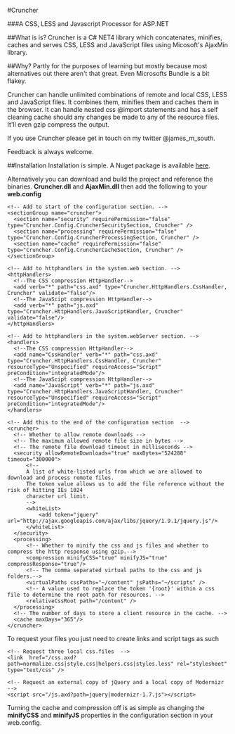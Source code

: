 #Cruncher

###A CSS, LESS and Javascript Processor for ASP.NET

##What is is?
Cruncher is a C# NET4 library which concatenates, minifies, caches and serves CSS, LESS and JavaScript files using Micosoft's AjaxMin library.

##Why?
Partly for the purposes of learning but mostly because most alternatives out there aren't that great. Even Microsofts Bundle is a bit flakey.

Cruncher can handle unlimited combinations of remote and local CSS, LESS and JavaScript files. It combines them, minifies them and caches them in the browser. It can handle nested css @import statements and has a self cleaning cache should any changes be made to any of the resource files. It'll even gzip compress the output.

If you use Cruncher please get in touch on my twitter @james_m_south.

Feedback is always welcome.

##Installation
Installation is simple. A Nuget package is available [here][1]. 

  [1]: https://nuget.org/packages/Cruncher/

Alternatively you can download and build the project and reference the binaries. **Cruncher.dll** and **AjaxMin.dll**
then add the following to your **web.config**

    <!-- Add to start of the configuration section. -->
    <sectionGroup name="cruncher">
      <section name="security" requirePermission="false" type="Cruncher.Config.CruncherSecuritySection, Cruncher" />
      <section name="processing" requirePermission="false" type="Cruncher.Config.CruncherProcessingSection, Cruncher" />
      <section name="cache" requirePermission="false" type="Cruncher.Config.CruncherCacheSection, Cruncher" />
    </sectionGroup>
  
    <!-- Add to httphandlers in the system.web section. -->
    <httpHandlers>
      <!--The CSS compression HttpHandler-->
      <add verb="*" path="css.axd" type="Cruncher.HttpHandlers.CssHandler, Cruncher" validate="false"/>
      <!--The JavaScipt compression HttpHandler-->
      <add verb="*" path="js.axd" type="Cruncher.HttpHandlers.JavaScriptHandler, Cruncher" validate="false"/>
    </httpHandlers>
    
    <!-- Add to httphandlers in the system.webServer section. -->
    <handlers>
      <!--The CSS compression HttpHandler-->
      <add name="CssHandler" verb="*" path="css.axd" type="Cruncher.HttpHandlers.CssHandler, Cruncher" resourceType="Unspecified" requireAccess="Script" preCondition="integratedMode"/>
      <!--The JavaScipt compression HttpHandler-->
      <add name="JavaScript" verb="*" path="js.axd"  type="Cruncher.HttpHandlers.JavaScriptHandler, Cruncher" resourceType="Unspecified" requireAccess="Script" preCondition="integratedMode"/>
    </handlers>
  
    <!-- Add this to the end of the configuration section  -->
    <cruncher>
      <!-- Whether to allow remote downloads -->
      <!-- The maximum allowed remote file size in bytes -->
      <!-- The remote file download timeout in milliseconds -->
      <security allowRemoteDownloads="true" maxBytes="524288" timeout="300000">
          <!--
          A list of white-listed urls from which we are allowed to download and process remote files.
          The token value allows us to add the file reference without the risk of hitting IEs 1024 
          character url limit.
          -->
          <whiteList>
              <add token="jquery" url="http://ajax.googleapis.com/ajax/libs/jquery/1.9.1/jquery.js"/>
          </whiteList>
      </security>
      <processing>
          <!-- Whether to minify the css and js files and whether to compress the http response using gzip.-->
          <compression minifyCSS="true" minifyJS="true" compressResponse="true"/>
          <!-- The comma separated virtual paths to the css and js folders.-->
          <virtualPaths cssPaths="~/content" jsPaths="~/scripts" />
          <!-- A value used to replace the token '{root}' within a css file to determine the root path for resources. -->
          <relativeCssRoot path="/content" />
      </processing>
      <!-- The number of days to store a client resource in the cache. -->
      <cache maxDays="365"/>
    </cruncher>
  
To request your files you just need to create links and script tags as such

    <!-- Request three local css.files  -->
    <link  href="/css.axd?path=normalize.css|style.css|helpers.css|styles.less" rel="stylesheet" type="text/css" />
    
    <!-- Request an external copy of jQuery and a local copy of Modernizr  -->
    <script src="/js.axd?path=jquery|modernizr-1.7.js"></script>
    
Turning the cache and compression off is as simple as changing the **minifyCSS** and **minifyJS** properties in the configuration section in your web.config.
